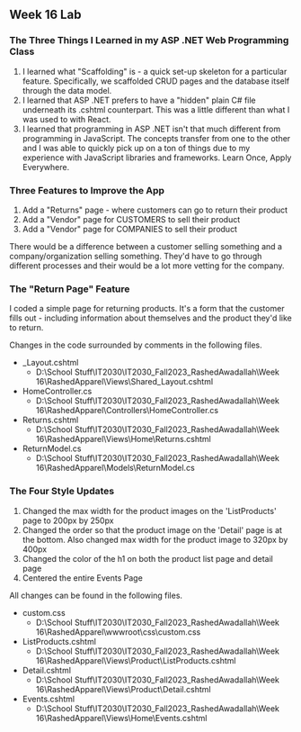 ## Week 16 Lab

### The Three Things I Learned in my ASP .NET Web Programming Class
1. I learned what "Scaffolding" is - a quick set-up skeleton for a particular feature. Specifically, we scaffolded CRUD pages and the database itself through the data model.
2. I learned that ASP .NET prefers to have a "hidden" plain C# file underneath its .cshtml counterpart. This was a little different than what I was used to with React.
3. I learned that programming in ASP .NET isn't that much different from programming in JavaScript. The concepts transfer from one to the other and I was able to quickly pick up on a ton of things due to my experience with JavaScript libraries and frameworks. Learn Once, Apply Everywhere.

### Three Features to Improve the App
1. Add a "Returns" page - where customers can go to return their product
2. Add a "Vendor" page for CUSTOMERS to sell their product
3. Add a "Vendor" page for COMPANIES to sell their product

There would be a difference between a customer selling something and a company/organization selling something. They'd have to go through different processes and their would be a lot more vetting for the company.

### The "Return Page" Feature
I coded a simple page for returning products. It's a form that the customer fills out - including information about themselves and the product they'd like to return.

Changes in the code surrounded by comments in the following files.
- _Layout.cshtml
    - D:\School Stuff\IT2030\IT2030_Fall2023_RashedAwadallah\Week 16\RashedApparel\Views\Shared\_Layout.cshtml
- HomeController.cs
    - D:\School Stuff\IT2030\IT2030_Fall2023_RashedAwadallah\Week 16\RashedApparel\Controllers\HomeController.cs
- Returns.cshtml
    - D:\School Stuff\IT2030\IT2030_Fall2023_RashedAwadallah\Week 16\RashedApparel\Views\Home\Returns.cshtml
- ReturnModel.cs
    - D:\School Stuff\IT2030\IT2030_Fall2023_RashedAwadallah\Week 16\RashedApparel\Models\ReturnModel.cs

### The Four Style Updates
1. Changed the max width for the product images on the 'ListProducts' page to 200px by 250px
2. Changed the order so that the product image on the 'Detail' page is at the bottom. Also changed max width for the product image to 320px by 400px
3. Changed the color of the h1 on both the product list page and detail page
4. Centered the entire Events Page

All changes can be found in the following files.
- custom.css
    - D:\School Stuff\IT2030\IT2030_Fall2023_RashedAwadallah\Week 16\RashedApparel\wwwroot\css\custom.css
- ListProducts.cshtml
    - D:\School Stuff\IT2030\IT2030_Fall2023_RashedAwadallah\Week 16\RashedApparel\Views\Product\ListProducts.cshtml
- Detail.cshtml
    - D:\School Stuff\IT2030\IT2030_Fall2023_RashedAwadallah\Week 16\RashedApparel\Views\Product\Detail.cshtml
- Events.cshtml
    - D:\School Stuff\IT2030\IT2030_Fall2023_RashedAwadallah\Week 16\RashedApparel\Views\Home\Events.cshtml 

